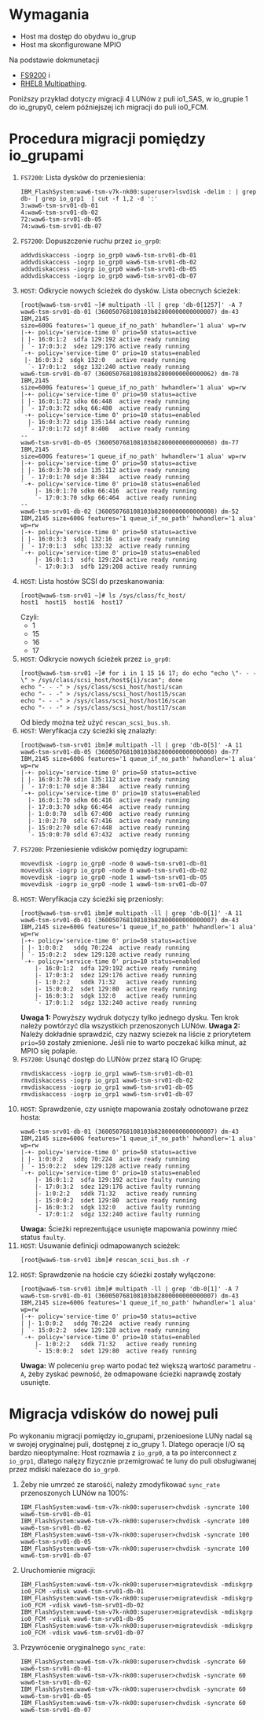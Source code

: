 # Wymagania
- Host ma dostęp do obydwu io_grup
- Host ma skonfigurowane MPIO

Na podstawie dokmunetacji 
- [FS9200](https://www.ibm.com/docs/en/flashsystem-9x00/8.2.x?topic=volumes-moving-volume-between-io-groups-using-cli) i 
- [RHEL8 Multipathing](https://access.redhat.com/documentation/en-us/red_hat_enterprise_linux/8/html-single/configuring_device_mapper_multipath/index#overview-of-device-mapper-multipathing_configuring-device-mapper-multipath).

Poniższy przykład dotyczy migracji 4 LUNów z puli io1_SAS, w io_grupie 1 do io_grupy0, celem późniejszej ich migracji do puli io0_FCM. 

# Procedura migracji pomiędzy io_grupami
1. `FS7200`: Lista dysków do przeniesienia:
	```
	IBM_FlashSystem:waw6-tsm-v7k-nk00:superuser>lsvdisk -delim : | grep db- | grep io_grp1  | cut -f 1,2 -d ':'
	3:waw6-tsm-srv01-db-01
	4:waw6-tsm-srv01-db-02
	72:waw6-tsm-srv01-db-05
	74:waw6-tsm-srv01-db-07
	```
1. `FS7200`: Dopuszczenie ruchu przez `io_grp0`:
	```
	addvdiskaccess -iogrp io_grp0 waw6-tsm-srv01-db-01
	addvdiskaccess -iogrp io_grp0 waw6-tsm-srv01-db-02
	addvdiskaccess -iogrp io_grp0 waw6-tsm-srv01-db-05
	addvdiskaccess -iogrp io_grp0 waw6-tsm-srv01-db-07
	```
1. `HOST`: Odkrycie nowych ścieżek do dysków.
	Lista obecnych ścieżek:
	```
	[root@waw6-tsm-srv01 ~]# multipath -ll | grep 'db-0[1257]' -A 7
	waw6-tsm-srv01-db-01 (360050768108103b82800000000000007) dm-43 IBM,2145
	size=600G features='1 queue_if_no_path' hwhandler='1 alua' wp=rw
	|-+- policy='service-time 0' prio=50 status=active
	| |- 16:0:1:2  sdfa 129:192 active ready running
	| `- 17:0:3:2  sdez 129:176 active ready running
	`-+- policy='service-time 0' prio=10 status=enabled
	 |- 16:0:3:2  sdgk 132:0   active ready running
	  `- 17:0:1:2  sdgz 132:240 active ready running
	waw6-tsm-srv01-db-07 (360050768108103b82800000000000062) dm-78 IBM,2145
	size=600G features='1 queue_if_no_path' hwhandler='1 alua' wp=rw
	|-+- policy='service-time 0' prio=50 status=active
	| |- 16:0:1:72 sdko 66:448  active ready running
	| `- 17:0:3:72 sdkq 66:480  active ready running
	`-+- policy='service-time 0' prio=10 status=enabled
	  |- 16:0:3:72 sdip 135:144 active ready running
	  `- 17:0:1:72 sdjf 8:400   active ready running
	--
	waw6-tsm-srv01-db-05 (360050768108103b82800000000000060) dm-77 IBM,2145
	size=600G features='1 queue_if_no_path' hwhandler='1 alua' wp=rw
	|-+- policy='service-time 0' prio=50 status=active
	| |- 16:0:3:70 sdin 135:112 active ready running
	| `- 17:0:1:70 sdje 8:384   active ready running
	`-+- policy='service-time 0' prio=10 status=enabled
		|- 16:0:1:70 sdkm 66:416  active ready running
		`- 17:0:3:70 sdkp 66:464  active ready running
	--
	waw6-tsm-srv01-db-02 (360050768108103b82800000000000008) dm-52 IBM,2145 size=600G features='1 queue_if_no_path' hwhandler='1 alua' wp=rw
	|-+- policy='service-time 0' prio=50 status=active
	| |- 16:0:3:3  sdgl 132:16  active ready running
	| `- 17:0:1:3  sdhc 133:32  active ready running
	`-+- policy='service-time 0' prio=10 status=enabled
		|- 16:0:1:3  sdfc 129:224 active ready running
		`- 17:0:3:3  sdfb 129:208 active ready running
	```
1. `HOST`: Lista hostów SCSI do przeskanowania:
	```
	[root@waw6-tsm-srv01 ~]# ls /sys/class/fc_host/
	host1  host15  host16  host17
	```
	Czyli:
	- 1
	- 15
	- 16
	- 17
1. `HOST`: Odkrycie nowych ścieżek przez `io_grp0`:
	```
	[root@waw6-tsm-srv01 ~]# for i in 1 15 16 17; do echo "echo \"- - -\" > /sys/class/scsi_host/host${i}/scan"; done
	echo "- - -" > /sys/class/scsi_host/host1/scan
	echo "- - -" > /sys/class/scsi_host/host15/scan
	echo "- - -" > /sys/class/scsi_host/host16/scan
	echo "- - -" > /sys/class/scsi_host/host17/scan
	```
	Od biedy można też użyć `rescan_scsi_bus.sh`.
1. `HOST`: Weryfikacja czy ścieżki się znalazły:
	```
	[root@waw6-tsm-srv01 ibm]# multipath -ll | grep 'db-0[5]' -A 11
	waw6-tsm-srv01-db-05 (360050768108103b82800000000000060) dm-77 IBM,2145 size=600G features='1 queue_if_no_path' hwhandler='1 alua' wp=rw
	|-+- policy='service-time 0' prio=50 status=active
	| |- 16:0:3:70 sdin 135:112 active ready running
	| `- 17:0:1:70 sdje 8:384   active ready running
	`-+- policy='service-time 0' prio=10 status=enabled
	  |- 16:0:1:70 sdkm 66:416  active ready running
	  |- 17:0:3:70 sdkp 66:464  active ready running
	  |- 1:0:0:70  sdlb 67:400  active ready running
	  |- 1:0:2:70  sdlc 67:416  active ready running
	  |- 15:0:2:70 sdle 67:448  active ready running
	  `- 15:0:0:70 sdld 67:432  active ready running
	```
1. `FS7200`: Przeniesienie vdisków pomiędzy iogrupami:
	```
	movevdisk -iogrp io_grp0 -node 0 waw6-tsm-srv01-db-01
	movevdisk -iogrp io_grp0 -node 0 waw6-tsm-srv01-db-02
	movevdisk -iogrp io_grp0 -node 1 waw6-tsm-srv01-db-05
	movevdisk -iogrp io_grp0 -node 1 waw6-tsm-srv01-db-07
	```
1.  `HOST`: Weryfikacja czy ścieżki się przeniosły:
	```
	[root@waw6-tsm-srv01 ibm]# multipath -ll | grep 'db-0[1]' -A 11
	waw6-tsm-srv01-db-01 (360050768108103b82800000000000007) dm-43 IBM,2145 size=600G features='1 queue_if_no_path' hwhandler='1 alua' wp=rw
	|-+- policy='service-time 0' prio=50 status=active
	| |- 1:0:0:2   sddg 70:224  active ready running
	| `- 15:0:2:2  sdew 129:128 active ready running
	`-+- policy='service-time 0' prio=10 status=enabled
		|- 16:0:1:2  sdfa 129:192 active ready running
		|- 17:0:3:2  sdez 129:176 active ready running
		|- 1:0:2:2   sddk 71:32   active ready running
		|- 15:0:0:2  sdet 129:80  active ready running
		|- 16:0:3:2  sdgk 132:0   active ready running
		`- 17:0:1:2  sdgz 132:240 active ready running
	```
	**Uwaga 1:** Powyższy wydruk dotyczy tylko jednego dysku. Ten krok należy powtórzyć dla wszystkich przenoszonych LUNów.
	**Uwaga 2:** Należy dokładnie sprawdzić, czy nazwy sciezek na liście z priorytetem `prio=50` zostały zmienione. Jeśli nie to warto poczekać kilka minut, aż MPIO się połapie.
1. `FS7200`: Usunąć dostęp do LUNów przez starą IO Grupę:
	```
	rmvdiskaccess -iogrp io_grp1 waw6-tsm-srv01-db-01
	rmvdiskaccess -iogrp io_grp1 waw6-tsm-srv01-db-02
	rmvdiskaccess -iogrp io_grp1 waw6-tsm-srv01-db-05
	rmvdiskaccess -iogrp io_grp1 waw6-tsm-srv01-db-07
	```
1. `HOST`: Sprawdzenie, czy usnięte mapowania zostały odnotowane przez hosta:
	```
	waw6-tsm-srv01-db-01 (360050768108103b82800000000000007) dm-43 IBM,2145 size=600G features='1 queue_if_no_path' hwhandler='1 alua' wp=rw
	|-+- policy='service-time 0' prio=50 status=active
	| |- 1:0:0:2   sddg 70:224  active ready running
	| `- 15:0:2:2  sdew 129:128 active ready running
	`-+- policy='service-time 0' prio=10 status=enabled
		|- 16:0:1:2  sdfa 129:192 active faulty running
		|- 17:0:3:2  sdez 129:176 active faulty running
		|- 1:0:2:2   sddk 71:32   active ready running
		|- 15:0:0:2  sdet 129:80  active ready running
		|- 16:0:3:2  sdgk 132:0   active faulty running
		`- 17:0:1:2  sdgz 132:240 active faulty running
	```
	**Uwaga:** Ścieżki reprezentujące usunięte mapowania powinny mieć status `faulty`.
1. `HOST`: Usuwanie definicji odmapowanych scieżek:
	```
	[root@waw6-tsm-srv01 ibm]# rescan_scsi_bus.sh -r
	```
3. `HOST`: Sprawdzenie na hoście czy śćieżki zostały wyłączone:
	```
	[root@waw6-tsm-srv01 ibm]# multipath -ll | grep 'db-0[1]' -A 7
	waw6-tsm-srv01-db-01 (360050768108103b82800000000000007) dm-43 IBM,2145 size=600G features='1 queue_if_no_path' hwhandler='1 alua' wp=rw
	|-+- policy='service-time 0' prio=50 status=active
	| |- 1:0:0:2   sddg 70:224  active ready running
	| `- 15:0:2:2  sdew 129:128 active ready running
	`-+- policy='service-time 0' prio=10 status=enabled
		|- 1:0:2:2   sddk 71:32   active ready running
		`- 15:0:0:2  sdet 129:80  active ready running
	```
	**Uwaga:** W poleceniu `grep` warto podać też większą wartość parametru `-A`, żeby zyskać pewność, że odmapowane ścieżki naprawdę zostały usunięte.

# Migracja vdisków do nowej puli
Po wykonaniu migracji pomiędzy io_grupami, przenioesione LUNy nadal są w swojej oryginalnej puli, dostępnej z io_grupy 1. Dlatego operacje I/O są bardzo nieoptymalne: Host rozmawia z `io_grp0`, a ta po interconnect z `io_grp1`, dlatego nalęzy fizycznie przemigrować te luny do puli obsługiwanej przez mdiski nalezace do `io_grp0`.

1. Żeby nie umrzeć ze starośći, należy zmodyfikować `sync_rate` przenoszonych LUNów na 100%:
	```
	IBM_FlashSystem:waw6-tsm-v7k-nk00:superuser>chvdisk -syncrate 100 waw6-tsm-srv01-db-01
	IBM_FlashSystem:waw6-tsm-v7k-nk00:superuser>chvdisk -syncrate 100 waw6-tsm-srv01-db-02
	IBM_FlashSystem:waw6-tsm-v7k-nk00:superuser>chvdisk -syncrate 100 waw6-tsm-srv01-db-05
	IBM_FlashSystem:waw6-tsm-v7k-nk00:superuser>chvdisk -syncrate 100 waw6-tsm-srv01-db-07
	```
3. Uruchomienie migracji:
	```
	IBM_FlashSystem:waw6-tsm-v7k-nk00:superuser>migratevdisk -mdiskgrp io0_FCM -vdisk waw6-tsm-srv01-db-01
	IBM_FlashSystem:waw6-tsm-v7k-nk00:superuser>migratevdisk -mdiskgrp io0_FCM -vdisk waw6-tsm-srv01-db-02
	IBM_FlashSystem:waw6-tsm-v7k-nk00:superuser>migratevdisk -mdiskgrp io0_FCM -vdisk waw6-tsm-srv01-db-05
	IBM_FlashSystem:waw6-tsm-v7k-nk00:superuser>migratevdisk -mdiskgrp io0_FCM -vdisk waw6-tsm-srv01-db-07
	```
5. Przywrócenie oryginalnego `sync_rate`:
	```
	IBM_FlashSystem:waw6-tsm-v7k-nk00:superuser>chvdisk -syncrate 60 waw6-tsm-srv01-db-01
	IBM_FlashSystem:waw6-tsm-v7k-nk00:superuser>chvdisk -syncrate 60 waw6-tsm-srv01-db-02
	IBM_FlashSystem:waw6-tsm-v7k-nk00:superuser>chvdisk -syncrate 60 waw6-tsm-srv01-db-05
	IBM_FlashSystem:waw6-tsm-v7k-nk00:superuser>chvdisk -syncrate 60 waw6-tsm-srv01-db-07
	```